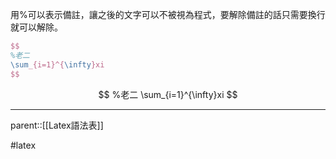 用%可以表示備註，讓之後的文字可以不被視為程式，要解除備註的話只需要換行就可以解除。
```Latex
$$
%老二
\sum_{i=1}^{\infty}xi
$$
```

$$
%老二
\sum_{i=1}^{\infty}xi
$$
- - -
parent::[[Latex語法表]]

#latex